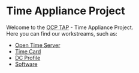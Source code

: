 # Time Appliance Project
Welcome to the [OCP TAP](http://ocptap.com) - Time Appliance Project.  
Here you can find our workstreams, such as:
* [Open Time Server](Open-Time-Server)
* [Time Card](Time-Card)
* [DC Profile](DC-Profile)
* [Software](Software)
